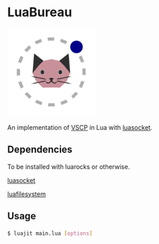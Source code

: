 # LuaBureau

<img src="https://raw.githubusercontent.com/ANormalTwig/LuaBureau/main/icon.png" width="200" height="200">

An implementation of [VSCP](https://github.com/LeadRDRK/OpenBureau/blob/main/docs/Protocol.md) in Lua with [luasocket](https://github.com/lunarmodules/luasocket).

## Dependencies

To be installed with luarocks or otherwise.

[luasocket](https://github.com/lunarmodules/luasocket)

[luafilesystem](https://github.com/lunarmodules/luafilesystem)

## Usage

```bash
$ luajit main.lua [options]
```
